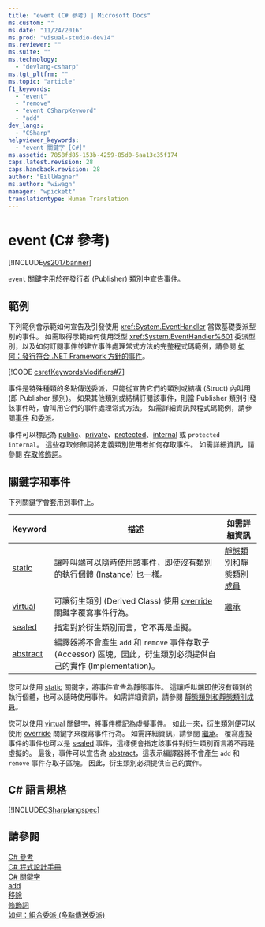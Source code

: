 ```yaml
---
title: "event (C# 參考) | Microsoft Docs"
ms.custom: ""
ms.date: "11/24/2016"
ms.prod: "visual-studio-dev14"
ms.reviewer: ""
ms.suite: ""
ms.technology: 
  - "devlang-csharp"
ms.tgt_pltfrm: ""
ms.topic: "article"
f1_keywords: 
  - "event"
  - "remove"
  - "event_CSharpKeyword"
  - "add"
dev_langs: 
  - "CSharp"
helpviewer_keywords: 
  - "event 關鍵字 [C#]"
ms.assetid: 7858fd85-153b-4259-85d0-6aa13c35f174
caps.latest.revision: 28
caps.handback.revision: 28
author: "BillWagner"
ms.author: "wiwagn"
manager: "wpickett"
translationtype: Human Translation
---
```

# event (C# 參考)
[!INCLUDE[vs2017banner](../../../csharp/includes/vs2017banner.md)]

`event` 關鍵字用於在發行者 \(Publisher\) 類別中宣告事件。  
  
## 範例  
 下列範例會示範如何宣告及引發使用 <xref:System.EventHandler> 當做基礎委派型別的事件。  如需取得示範如何使用泛型 <xref:System.EventHandler%601> 委派型別，以及如何訂閱事件並建立事件處理常式方法的完整程式碼範例，請參閱 [如何：發行符合 .NET Framework 方針的事件](../../../csharp/programming-guide/events/how-to-publish-events-that-conform-to-net-framework-guidelines.md)。  
  
 [!CODE [csrefKeywordsModifiers#7](../CodeSnippet/VS_Snippets_VBCSharp/csrefKeywordsModifiers#7)]  
  
 事件是特殊種類的多點傳送委派，只能從宣告它們的類別或結構 \(Struct\) 內叫用 \(即 Publisher 類別\)。  如果其他類別或結構訂閱該事件，則當 Publisher 類別引發該事件時，會叫用它們的事件處理常式方法。  如需詳細資訊與程式碼範例，請參閱[事件](../../../csharp/programming-guide/events/index.md) 和[委派](../../../csharp/programming-guide/delegates/index.md)。  
  
 事件可以標記為 [public](../../../csharp/language-reference/keywords/public.md)、[private](../../../csharp/language-reference/keywords/private.md)、[protected](../../../csharp/language-reference/keywords/protected.md)、[internal](../../../csharp/language-reference/keywords/internal.md) 或 `protected` `internal`。  這些存取修飾詞將定義類別使用者如何存取事件。  如需詳細資訊，請參閱 [存取修飾詞](../../../csharp/programming-guide/classes-and-structs/access-modifiers.md)。  
  
## 關鍵字和事件  
 下列關鍵字會套用到事件上。  
  
|Keyword|描述|如需詳細資訊|  
|-------------|--------|------------|  
|[static](../../../csharp/language-reference/keywords/static.md)|讓呼叫端可以隨時使用該事件，即使沒有類別的執行個體 \(Instance\) 也一樣。|[靜態類別和靜態類別成員](../../../csharp/programming-guide/classes-and-structs/static-classes-and-static-class-members.md)|  
|[virtual](../../../csharp/language-reference/keywords/virtual.md)|可讓衍生類別 \(Derived Class\) 使用 [override](../../../csharp/language-reference/keywords/override.md) 關鍵字覆寫事件行為。|[繼承](../../../csharp/programming-guide/classes-and-structs/inheritance.md)|  
|[sealed](../../../csharp/language-reference/keywords/sealed.md)|指定對於衍生類別而言，它不再是虛擬。||  
|[abstract](../../../csharp/language-reference/keywords/abstract.md)|編譯器將不會產生 `add` 和 `remove` 事件存取子 \(Accessor\) 區塊，因此，衍生類別必須提供自己的實作 \(Implementation\)。||  
  
 您可以使用 [static](../../../csharp/language-reference/keywords/static.md) 關鍵字，將事件宣告為靜態事件。  這讓呼叫端即使沒有類別的執行個體，也可以隨時使用事件。  如需詳細資訊，請參閱 [靜態類別和靜態類別成員](../../../csharp/programming-guide/classes-and-structs/static-classes-and-static-class-members.md)。  
  
 您可以使用 [virtual](../../../csharp/language-reference/keywords/virtual.md) 關鍵字，將事件標記為虛擬事件。  如此一來，衍生類別便可以使用 [override](../../../csharp/language-reference/keywords/override.md) 關鍵字來覆寫事件行為。  如需詳細資訊，請參閱 [繼承](../../../csharp/programming-guide/classes-and-structs/inheritance.md)。  覆寫虛擬事件的事件也可以是 [sealed](../../../csharp/language-reference/keywords/sealed.md) 事件，這樣便會指定該事件對衍生類別而言將不再是虛擬的。  最後，事件可以宣告為 [abstract](../../../csharp/language-reference/keywords/abstract.md)，這表示編譯器將不會產生 `add` 和 `remove` 事件存取子區塊。  因此，衍生類別必須提供自己的實作。  
  
## C\# 語言規格  
 [!INCLUDE[CSharplangspec](../../../csharp/language-reference/keywords/includes/csharplangspec_md.md)]  
  
## 請參閱  
 [C\# 參考](../../../csharp/language-reference/index.md)   
 [C\# 程式設計手冊](../../../csharp/programming-guide/index.md)   
 [C\# 關鍵字](../../../csharp/language-reference/keywords/index.md)   
 [add](../../../csharp/language-reference/keywords/add.md)   
 [移除](../../../csharp/language-reference/keywords/remove.md)   
 [修飾詞](../../../csharp/language-reference/keywords/modifiers.md)   
 [如何：組合委派 \(多點傳送委派\)](../../../csharp/programming-guide/delegates/how-to-combine-delegates-multicast-delegates.md)